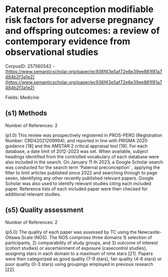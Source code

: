 # Paternal preconception modifiable risk factors for adverse pregnancy and offspring outcomes: a review of contemporary evidence from observational studies

CorpusID: 257560542 - [https://www.semanticscholar.org/paper/ec936f43e5af72e8e39ee881f81a7484b2f3a1e2](https://www.semanticscholar.org/paper/ec936f43e5af72e8e39ee881f81a7484b2f3a1e2)

Fields: Medicine

## (s1) Methods
Number of References: 2

(p1.0) This review was prospectively registered in PROS-PERO (Registration Number: CRD42021209994), and reported in line with PRISMA 2020 guidance [18] and the AMSTAR 2 critical appraisal tool [19]. For each database, a date limit of 2012-2023 was set. When available, subject headings identified from the controlled vocabulary of each database were also included in the search. On January 11 th 2023, a Google Scholar search was conducted for the search term 'Paternal preconception' , applying the filter to limit articles published since 2022 and searching through to page seven, identifying any other recently published relevant papers. Google Scholar was also used to identify relevant studies citing each included paper. Reference lists of each included paper were then checked for additional relevant studies.
## (s5) Quality assessment
Number of References: 2

(p5.0) The quality of each paper was assessed by TC using the Newcastle-Ottawa Scale (NOS). The NOS comprises three domains 1) selection of participants, 2) comparability of study groups, and 3) outcome of interest (cohort studies) or ascertainment of exposure (casecontrol studies), assigning stars in each domain to a maximum of nine stars [21]. Papers were then categorized as good quality (7-9 stars), fair quality (4-6 stars) or poor quality (0-3 stars) using groupings employed in previous research [22].
